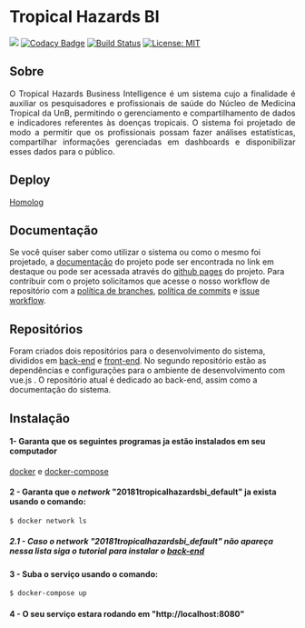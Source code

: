 # Tropical Hazards BI

![](https://i.imgur.com/OhSvJLM.jpg)
[![Codacy Badge](https://api.codacy.com/project/badge/Grade/a715ea21d0564479880d48f3eadd21af)](https://app.codacy.com/app/andre-filho/2018.1-TropicalHazards-BI-FrontEnd?utm_source=github.com&utm_medium=referral&utm_content=fga-gpp-mds/2018.1-TropicalHazards-BI-FrontEnd&utm_campaign=badger)
[![Build Status](https://travis-ci.org/fga-gpp-mds/2018.1-TropicalHazards-BI-FrontEnd.svg?branch=master)](https://travis-ci.org/fga-gpp-mds/2018.1-TropicalHazards-BI-FrontEnd)
[![License: MIT](https://img.shields.io/badge/License-MIT-yellow.svg)](https://opensource.org/licenses/MIT)


## Sobre

<p align="justify"> O Tropical Hazards Business Intelligence é um sistema cujo a finalidade é auxiliar os pesquisadores e profissionais de saúde do Núcleo de Medicina Tropical da UnB, permitindo o gerenciamento e compartilhamento de dados e indicadores referentes às doenças tropicais. O sistema foi projetado de modo a permitir que os profissionais possam fazer análises estatísticas, compartilhar informações gerenciadas em dashboards e disponibilizar esses dados para o público.</p>

## Deploy
[Homolog](http://159.65.190.38)

## Documentação

  Se você quiser saber como utilizar o sistema ou como o mesmo foi projetado, a [documentação](https://github.com/fga-gpp-mds/2018.1-TropicalHazards-BI/tree/master/docs) do projeto pode ser encontrada no link em destaque ou pode ser acessada através do [github pages](https://fga-gpp-mds.github.io/2018.1-TropicalHazards-BI) do projeto. Para contribuir com o projeto solicitamos que acesse o nosso workflow de repositório com a [política de branches](https://fga-gpp-mds.github.io/2018.1-TropicalHazards-BI/workflow/politica_de_branches), [política de commits](https://fga-gpp-mds.github.io/2018.1-TropicalHazards-BI/workflow/politica_de_commit) e [issue workflow](https://fga-gpp-mds.github.io/2018.1-TropicalHazards-BI/workflow/issue_workflow).

## Repositórios
  Foram criados dois repositórios para o desenvolvimento do sistema, divididos em [back-end](https://github.com/fga-gpp-mds/2018.1-TropicalHazards-BI) e [front-end](https://github.com/fga-gpp-mds/2018.1-TropicalHazards-BI-FrontEnd). No segundo repositório estão as dependências e configurações para o ambiente de desenvolvimento com vue.js . O repositório atual é dedicado ao back-end, assim como a documentação do sistema.

## Instalação

#### 1- Garanta que os seguintes programas ja estão instalados em seu computador
[docker](https://docs.docker.com/install/) e [docker-compose](https://docs.docker.com/compose/install/#install-compose)

#### 2 - Garanta que o _network_ "20181tropicalhazardsbi_default" ja exista usando o comando:
``` bash
$ docker network ls 
```
  ##### 2.1 - Caso o _network_ "20181tropicalhazardsbi_default" não apareça nessa lista siga o tutorial para instalar o [back-end](https://github.com/fga-gpp-mds/2018.1-TropicalHazards-BI)

#### 3 - Suba o serviço usando o comando:
``` bash
$ docker-compose up
```

#### 4 - O seu serviço estara rodando em "http://localhost:8080"
